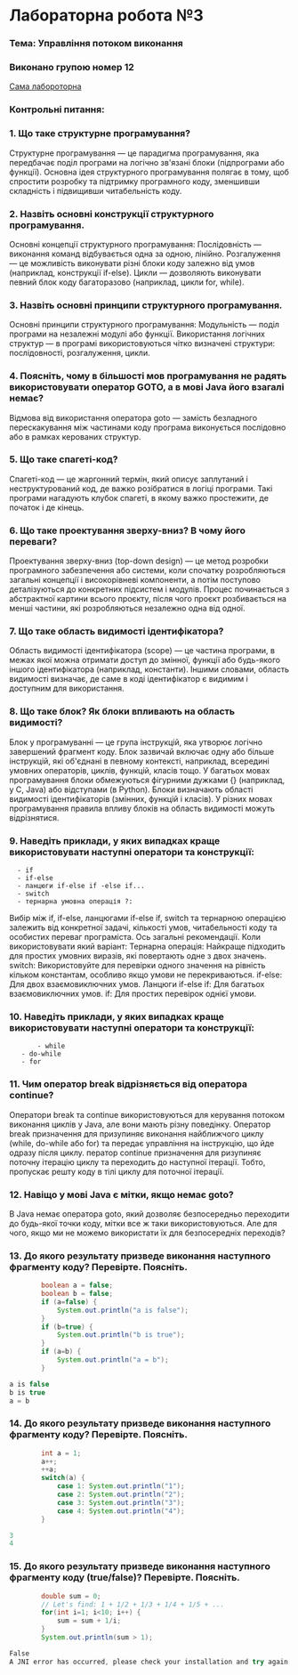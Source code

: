 # Лабораторна робота №3
### Тема: Управління потоком виконання

### Виконано групою номер **12**

[Сама лабороторна](https://docs.google.com/document/d/11fW-pEmBKQ1iS3uXwppY2oJHCmGSY36P/edit)
### Контрольні питання:
### 1. Що таке структурне програмування? 
Структурне програмування — це парадигма програмування, яка передбачає поділ програми на логічно зв'язані блоки (підпрограми або функції). Основна ідея структурного програмування полягає в тому, щоб спростити розробку та підтримку програмного коду, зменшивши складність і підвищивши читабельність коду.
### 2. Назвіть основні конструкції структурного програмування.
Основні концепції структурного програмування:
    Послідовність — виконання команд відбувається одна за одною, лінійно.
    Розгалуження — це можливість виконувати різні блоки коду залежно від умов (наприклад, конструкції if-else).
    Цикли — дозволяють виконувати певний блок коду багаторазово (наприклад, цикли for, while).
### 3. Назвіть основні принципи структурного програмування.
Основні принципи структурного програмування:
    Модульність — поділ програми на незалежні модулі або функції.
    Використання логічних структур — в програмі використовуються чітко визначені структури: послідовності, розгалуження, цикли.
### 4. Поясніть, чому в більшості мов програмування не радять використовувати оператор GOTO, а в мові Java його взагалі немає?
Відмова від використання оператора goto — замість безладного перескакування між частинами коду програма виконується послідовно або в рамках керованих структур.
### 5. Що таке спагеті-код?
Спагеті-код — це жаргонний термін, який описує заплутаний і неструктурований код, де важко розібратися в логіці програми. Такі програми нагадують клубок спагеті, в якому важко простежити, де початок і де кінець.
### 6. Що таке проектування зверху-вниз? В чому його переваги?
Проектування зверху-вниз (top-down design) — це метод розробки програмного забезпечення або системи, коли спочатку розробляються загальні концепції і високорівневі компоненти, а потім поступово деталізуються до конкретних підсистем і модулів. Процес починається з абстрактної картини всього проєкту, після чого проєкт розбивається на менші частини, які розробляються незалежно одна від одної.
### 7. Що таке область видимості ідентифікатора?
Область видимості ідентифікатора (scope) — це частина програми, в межах якої можна отримати доступ до змінної, функції або будь-якого іншого ідентифікатора (наприклад, константи). Іншими словами, область видимості визначає, де саме в коді ідентифікатор є видимим і доступним для використання.
### 8. Що таке блок? Як блоки впливають на область видимості?
Блок у програмуванні — це група інструкцій, яка утворює логічно завершений фрагмент коду. 
   Блок зазвичай включає одну або більше інструкцій, які об'єднані в певному контексті, наприклад, всередині умовних операторів, циклів, функцій, класів тощо. У багатьох мовах програмування блоки обмежуються фігурними дужками {} (наприклад, у C, Java) або відступами (в Python).
   Блоки визначають області видимості ідентифікаторів (змінних, функцій і класів). У різних мовах програмування правила впливу блоків на область видимості можуть відрізнятися.
### 9. Наведіть приклади, у яких випадках краще використовувати наступні оператори та конструкції:
	  - if
	  - if-else
	  - ланцюги if-else if -else if...
	  - switch
	  - тернарна умовна операція ?:
Вибір між if, if-else, ланцюгами if-else if, switch та тернарною операцією залежить від конкретної задачі, кількості умов, читабельності коду та особистих переваг програміста. Ось загальні рекомендації.
Коли використовувати який варіант:
	Тернарна операція: Найкраще підходить для простих умовних виразів, які повертають одне з двох значень.
	switch: Використовуйте для перевірки одного значення на рівність кільком константам, особливо якщо умови не перекриваються.
	if-else: Для двох взаємовиключних умов.
	Ланцюги if-else if: Для багатьох взаємовиключних умов.
	if: Для простих перевірок однієї умови.
### 10. Наведіть приклади, у яких випадках краще використовувати наступні оператори та конструкції:
           - while
	   - do-while
	   - for
### 11. Чим оператор break відрізняється від оператора continue?
Оператори break та continue використовуються для керування потоком виконання циклів у Java, але вони мають різну поведінку.
Оператор break призначення для призупиняє виконання найближчого циклу (while, do-while або for) та передає управління на інструкцію, що йде одразу після циклу.
ператор continue призначення для ризупиняє поточну ітерацію циклу та переходить до наступної ітерації. Тобто, пропускає решту коду в тілі циклу для поточної ітерації.
### 12. Навіщо у мові Java є мітки, якщо немає goto?
В Java немає оператора goto, який дозволяє безпосередньо переходити до будь-якої точки коду, мітки все ж таки використовуються. Але для чого, якщо ми не можемо використати їх для безпосередніх переходів?
### 13. До якого результату призведе виконання наступного фрагменту коду? Перевірте. Поясніть.
```Java
        boolean a = false;
        boolean b = false;        
        if (a=false) {
            System.out.println("a is false");
        } 
        if (b=true) {
            System.out.println("b is true");
        }
        if (a=b) {
            System.out.println("a = b");
        }
```
```Java
a is false
b is true
a = b
```
### 14. До якого результату призведе виконання наступного фрагменту коду? Перевірте. Поясніть.
``` Java      
        int a = 1;
        a++;
        ++a;        
        switch(a) {
            case 1: System.out.println("1");
            case 2: System.out.println("2");
            case 3: System.out.println("3");
            case 4: System.out.println("4");            
        }
```
```Java
3
4
```
### 15. До якого результату призведе виконання наступного фрагменту коду (true/false)? Перевірте. Поясніть.
```Java   
        double sum = 0;                
        // Let's find: 1 + 1/2 + 1/3 + 1/4 + 1/5 + ...
        for(int i=1; i<10; i++) {
            sum = sum + 1/i;
        }
        System.out.println(sum > 1);
```
```Java
False
A JNI error has occurred, please check your installation and try again
```
